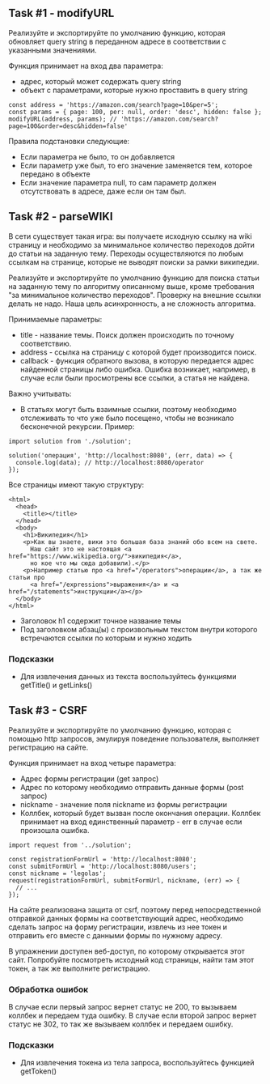 ## Task #1 - modifyURL
Реализуйте и экспортируйте по умолчанию функцию, которая обновляет query string в переданном адресе в соответствии с указанными значениями.

Функция принимает на вход два параметра:
* адрес, который может содержать query string
* объект с параметрами, которые нужно проставить в query string
```
const address = 'https://amazon.com/search?page=10&per=5';
const params = { page: 100, per: null, order: 'desc', hidden: false };
modifyURL(address, params); // 'https://amazon.com/search?page=100&order=desc&hidden=false'
```
Правила подстановки следующие:
* Если параметра не было, то он добавляется
* Если параметр уже был, то его значение заменяется тем, которое передано в объекте
* Если значение параметра null, то сам параметр должен отсутствовать в адресе, даже если он там был.

## Task #2 - parseWIKI

В сети существует такая игра: вы получаете исходную ссылку на wiki страницу и необходимо за минимальное количество переходов дойти до статьи на заданную тему. Переходы осуществляются по любым ссылкам на странице, которые не выводят поиски за рамки википедии.

Реализуйте и экспортируйте по умолчанию функцию для поиска статьи на заданную тему по алгоритму описанному выше, кроме требования "за минимальное количество переходов". Проверку на внешние ссылки делать не надо. Наша цель асинхронность, а не сложность алгоритма.

Принимаемые параметры:
* title - название темы. Поиск должен происходить по точному соответствию.
* address - ссылка на страницу с которой будет производится поиск.
* callback - функция обратного вызова, в которую передается адрес найденной страницы либо ошибка. Ошибка возникает, например, в случае если были просмотрены все ссылки, а статья не найдена.

Важно учитывать:
* В статьях могут быть взаимные ссылки, поэтому необходимо отслеживать то что уже было посещено, чтобы не возникало бесконечной рекурсии.
Пример:
```
import solution from './solution';
 
solution('операция', 'http://localhost:8080', (err, data) => {
  console.log(data); // http://localhost:8080/operator
});
```
Все страницы имеют такую структуру:
```
<html>
  <head>
    <title></title>
  </head>
  <body>
    <h1>Википедия</h1>
    <p>Как вы знаете, вики это большая база знаний обо всем на свете.
      Наш сайт это не настоящая <a href="https://www.wikipedia.org/">википедия</a>,
      но кое что мы сюда добавили).</p>
    <p>Например статью про <a href="/operators">операции</a>, а так же статьи про
      <a href="/expressions">выражения</a> и <a href="/statements">инструкции</a></p>
  </body>
</html>
```
* Заголовок h1 содержит точное название темы
* Под заголовком абзац(ы) с произвольным текстом внутри которого встречаются ссылки по которым и нужно ходить

### Подсказки
* Для извлечения данных из текста воспользуйтесь функциями getTitle() и getLinks()

## Task #3 - CSRF
Реализуйте и экспортируйте по умолчанию функцию, которая с помощью http запросов, эмулируя поведение пользователя, выполняет регистрацию на сайте.

Функция принимает на вход четыре параметра:
* Адрес формы регистрации (get запрос)
* Адрес по которому необходимо отправить данные формы (post запрос)
* nickname - значение поля nickname из формы регистрации
* Коллбек, который будет вызван после окончания операции. Коллбек принимает на вход единственный параметр - err в случае если произошла ошибка.
```
import request from '../solution';
 
const registrationFormUrl = 'http://localhost:8080';
const submitFormUrl = 'http://localhost:8080/users';
const nickname = 'legolas';
request(registrationFormUrl, submitFormUrl, nickname, (err) => {
  // ...
});
```
На сайте реализована защита от csrf, поэтому перед непосредственной отправкой данных формы на соответствующий адрес, необходимо сделать запрос на форму регистрации, извлечь из нее токен и отправить его вместе с данными формы по нужному адресу.

В упражнении доступен веб-доступ, по которому открывается этот сайт. Попробуйте посмотреть исходный код страницы, найти там этот токен, а так же выполните регистрацию.

### Обработка ошибок

В случае если первый запрос вернет статус не 200, то вызываем коллбек и передаем туда ошибку. В случае если второй запрос вернет статус не 302, то так же вызываем коллбек и передаем ошибку.

### Подсказки
* Для извлечения токена из тела запроса, воспользуйтесь функцией getToken()
